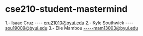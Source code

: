 # cse210-student-mastermind
1.- Isaac Cruz ---- cru21010@byui.edu
2.- Kyle Southwick ---- sou19009@byui.edu
3.- Elie Mambou -----mam13003@byui.edu
